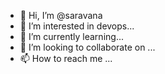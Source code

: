 - 👋 Hi, I’m @saravana
- 👀 I’m interested in devops...
- 🌱 I’m currently learning...
- 💞️ I’m looking to collaborate on ...
- 📫 How to reach me ...

<!---
saravanawork27/saravanawork27 is a ✨ special ✨ repository because its `README.md` (this file) appears on your GitHub profile.
You can click the Preview link to take a look at your changes.
--->
